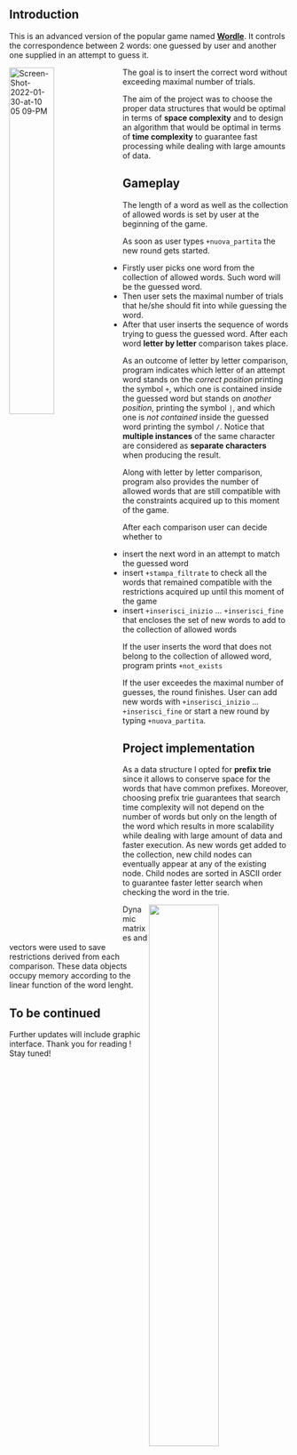 
## Introduction

This is an advanced version of the popular game named [<b>Wordle</b>](https://en.wikipedia.org/wiki/Wordle).
It controls the correspondence between 2 words: one guessed by user and another one supplied in an attempt to guess it.

<img width="40%" height="auto" align="left" alt="Screen-Shot-2022-01-30-at-10 05 09-PM" src="https://user-images.githubusercontent.com/100211796/220171060-f7dbb4d4-ed9a-4ec5-9b75-e167d25be0c0.png">

The goal is to insert the correct word without exceeding maximal number of trials.

The aim of the project was to choose the proper data structures that would be optimal in terms of **space complexity** and to design an algorithm that would be optimal in terms of **time complexity** to guarantee fast processing while dealing with large amounts of data.

## Gameplay
The length of a word as well as the collection of allowed words is set by user at the beginning of the game.

As soon as user types `+nuova_partita` the new round gets started.

* Firstly user picks one word from the collection of allowed words. Such word will be the guessed word.
* Then user sets the maximal number of trials that he/she should fit into while guessing the word.
* After that user inserts the sequence of words trying to guess the guessed word. After each word **letter by letter** comparison takes place.

As an outcome of letter by letter comparison, program indicates which letter of an attempt word stands on the <i>correct position</i> printing the symbol `+`, which one is contained inside the guessed word but stands on <i>another position</i>, printing the symbol `|`, and which one is <i>not contained</i> inside the guessed word printing the symbol `/`. Notice that <b>multiple instances</b> of the same character are considered as <b>separate characters</b> when producing the result.

Along with letter by letter comparison, program also provides the number of allowed words that are still compatible with the constraints acquired up to this moment of the game.

After each comparison user can decide whether to
* insert the next word in an attempt to match the guessed word
* insert `+stampa_filtrate` to check all the words that remained compatible with the restrictions acquired up until this moment of the game
* insert `+inserisci_inizio` ... `+inserisci_fine` that encloses the set of new words to add to the collection of allowed words

If the user inserts the word that does not belong to the collection of allowed word, program prints `+not_exists`

If the user exceedes the maximal number of guesses, the round finishes. User can add new words with `+inserisci_inizio` ... `+inserisci_fine` or start a new round by typing `+nuova_partita`.

## Project implementation

As a data structure I opted for **prefix trie** since it allows to conserve space for the words that have common prefixes. Moreover, choosing prefix trie guarantees that search time complexity will not depend on the number of words but only on the length of the word which results in more scalability while dealing with large amount of data and faster execution. As new words get added to the collection, new child nodes can eventually appear at any of the existing node. Child nodes are sorted in ASCII order to guarantee faster letter search when checking the word in the trie.

<img src="https://user-images.githubusercontent.com/100211796/220166902-d575f7c8-9363-4d6a-895d-a4d0db27d974.png" width="50%" height="auto" align="right" />

Dynamic matrixes and vectors were used to save restrictions derived from each comparison. These data objects occupy memory according to the linear function of the word lenght. 

## To be continued

Further updates will include graphic interface. Thank you for reading !
Stay tuned!


